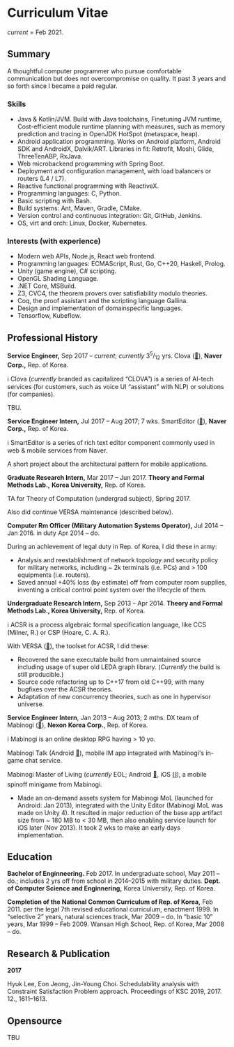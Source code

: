 # Curriculum Vitae

*current* = Feb 2021.

## Summary

A thoughtful computer programmer who pursue comfortable communication but does not overcompromise on quality. It past 3 years and so forth since I became a paid regular.

### Skills

- Java &amp; Kotlin/JVM. Build with Java toolchains, Finetuning JVM runtime, Cost-efficient module runtime planning with measures, such as memory prediction and tracing in OpenJDK HotSpot (metaspace, heap).
- Android application programming. Works on Android platform, Android SDK and AndroidX, Dalvik/ART. Libraries in fit: Retrofit, Moshi, Glide, ThreeTenABP, RxJava.
- Web microbackend programming with Spring Boot.
- Deployment and configuration management, with load balancers or routers (L4 / L7).
- Reactive functional programming with ReactiveX.
- Programming languages: C, Python.
- Basic scripting with Bash.
- Build systems: Ant, Maven, Gradle, CMake.
- Version control and continuous integration: Git, GitHub, Jenkins.
- OS, virt and orch: Linux, Docker, Kubernetes.

### Interests (with experience)

- Modern web APIs, Node.js, React web frontend.
- Programming languages: ECMAScript, Rust, Go, C++20, Haskell, Prolog.
- Unity (game engine), C# scripting.
- OpenGL Shading Language.
- .NET Core, MSBuild.
- Z3, CVC4, the theorem provers over satisfiability modulo theories.
- Coq, the proof assistant and the scripting language Gallina.
- Design and implementation of domainspecific languages.
- Tensorflow, Kubeflow.

## Professional History

**Service Engineer,** Sep 2017 – *current*; *currently* 3<sup>5</sup>/<sub>12</sub> yrs.
Clova ([:link:](<https://clova.ai/ko>)), **Naver Corp.,** Rep. of Korea.

:information_source: Clova (*currently* branded as capitalized “CLOVA”) is a series of AI-tech services (for customers, such as voice UI “assistant” with NLP) or solutions (for companies).

TBU.

**Service Engineer Intern,** Jul 2017 – Aug 2017; 7 wks.
SmartEditor ([:link:](<https://smarteditor.naver.com/>)), **Naver Corp.,** Rep. of Korea.

:information_source: SmartEditor is a series of rich text editor component commonly used in web &amp; mobile services from Naver.

A short project about the architectural pattern for mobile applications.

**Graduate Research Intern,** Mar 2017 – Jun 2017.
**Theory and Formal Methods Lab.,** **Korea University,** Rep. of Korea.

TA for Theory of Computation (undergrad subject), Spring 2017.

Also did continue VERSA maintenance (described below).

**Computer Rm Officer (Military Automation Systems Operator),** Jul 2014 – Jan 2016.
in duty Apr 2014 – do.

During an achievement of legal duty in Rep. of Korea, I did these in army:

- Analysis and reestablishment of network topology and security policy for military networks, including ~ 2k terminals (i.e. PCs) and &gt; 100 equipments (i.e. routers).
- Saved annual +40% loss (by estimate) off from computer room supplies, inventing a critical control point system over the lifecycle of them.

**Undergraduate Research Intern,** Sep 2013 – Apr 2014.
**Theory and Formal Methods Lab., Korea University,** Rep. of Korea.

:information_source: ACSR is a process algebraic formal specification language, like CCS (Milner, R.) or CSP (Hoare, C. A. R.).

With VERSA ([:link:](<https://www.cis.upenn.edu/~lee/duncan/versa.html>)), the toolset for ACSR, I did these:

- Recovered the sane executable build from unmaintained source including usage of super old LEDA graph library. (*Currently* the build is still producible.)
- Source code refactoring up to C++17 from old C++99, with many bugfixes over the ACSR theories.
- Adaptation of new concurrency theories, such as one in hypervisor universe.

**Service Engineer Intern**, Jan 2013 – Aug 2013; 2 mths.
DX team of Mabinogi ([:link:](<http://mabinogi.nexon.com/>)), **Nexon Korea Corp.**, Rep. of Korea.

:information_source: Mabinogi is an online desktop RPG having &gt; 10 yo.

Mabinogi Talk (Android [:link:](<https://play.google.com/store/apps/details?id=com.nexon.mabinogi.messenger>)), mobile IM app integrated with Mabinogi's in-game chat service.

Mabinogi Master of Living (*currently* EOL; Android [:link:](<https://play.google.com/store/apps/details?id=com.nexon.MasterOfLiving>), iOS [:chains:](<https://apps.apple.com/app/id668500500>)), a mobile spinoff minigame from Mabinogi.

- Made an on-demand assets system for Mabinogi MoL (launched for Android: Jan 2013), integrated with the Unity Editor (Mabinogi MoL was made on Unity 4). It resulted in major reduction of the base app artifact size from ~ 180 MB to &lt; 30 MB, then also enabling service launch for iOS later (Nov 2013). It took 2 wks to make an early days implementation.

## Education

**Bachelor of Enginneering.** Feb 2017.
In undergraduate school, May 2011 – do.; includes 2 yrs off from school in 2014–2015 with military duties.
**Dept. of Computer Science and Enginnering,** Korea University, Rep. of Korea.

**Completion of the National Common Curriculum of Rep. of Korea,** Feb 2011.
per the legal 7th revised educational curriculum, enactment 1999.
In “selective 2” years, natural sciences track, Mar 2009 – do.
In “basic 10” years, Mar 1999 – Feb 2009.
Wansan High School, Rep. of Korea, Mar 2008 – do.

## Research &amp; Publication

**2017**

Hyuk Lee, Eon Jeong, Jin-Young Choi. Schedulability analysis with Constraint Satisfaction Problem approach. Proceedings of KSC 2019, 2017. 12., 1611–1613.

## Opensource

TBU
